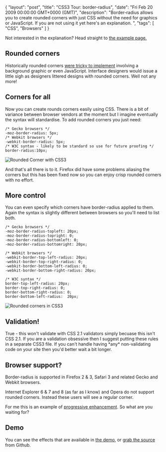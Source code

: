 {
  "layout": "post",
  "title": "CSS3 Tour: border-radius",
  "date": "Fri Feb 20 2009 00:00:00 GMT+0000 (GMT)",
  "description": "Border-radius allows you to create rounded corners with just CSS without the need for graphics or JavaScript. If you are not using it yet here's an explanation. ",
  "tags": [
    "CSS",
    "Browsers"
  ]
}

Not interested in the explanation? Head straight to [the example page.][1]

## Rounded corners

Historically rounded corners [were tricky to implement][2] involving a background graphic or even JavaScript. Interface designers would issue a little sigh as designers littered designs with rounded corners. Well not any more!

## Corners for all

Now you can create rounds corners easily using CSS. There is a bit of variance between browser vendors at the moment but I imagine eventually the syntax will standardise. To add rounded corners you just need: 

    /* Gecko browsers */
    -moz-border-radius: 5px; 
    /* Webkit browsers */
    -webkit-border-radius: 5px; 
    /* W3C syntax - likely to be standard so use for future proofing */
    border-radius:10px;

![Rounded Corner with CSS3][3] 

And that's all there is to it. Firefox did have some problems aliasing the corners but this has been fixed now so you can enjoy crisp rounded corners with no effort. 

## More control

You can even specify which corners have border-radius applied to them. Again the syntax is slightly different between browsers so you'll need to list both. 

    /* Gecko browsers */
    -moz-border-radius-topleft: 20px;
    -moz-border-radius-topright: 0;
    -moz-border-radius-bottomleft: 0;
    -moz-border-radius-bottomright: 20px;

    /* Webkit browsers */
    -webkit-border-top-left-radius: 20px;
    -webkit-border-top-right-radius: 0;
    -webkit-border-bottom-left-radius: 0;
    -webkit-border-bottom-right-radius: 20px;

    /* W3C syntax */
    border-top-left-radius: 20px;
    border-top-right-radius: 0;
    border-bottom-right-radius: 0;
    border-bottom-left-radius:  20px;

![Rounded corners in CSS3][4] 

## Validation!

True - this won't validate with CSS 2.1 validators simply becuase this isn't CSS 2.1. If you are a validation obsessive then I suggest putting these rules in a separate CSS3 file. If you can't handle having \*any\* non-validating code on your site then you'd better wait a bit longer. 

## Browser support?

Border-radius is supported in Firefox 2 & 3, Safari 3 and related Gecko and Webkit browsers.

Internet Explorer 6 & 7 and 8 (as far as I know) and Opera do not support rounded corners. Instead these users will see a regular corner.

For me this is an example of [progressive enhancement][5]. So what are you waiting for?

## Demo

You can see the effects that are available in [the demo][1], or [grab the source][6] from Github.

 [1]: http://shapeshed.com/examples/border-radius/
 [2]: http://www.cssjuice.com/25-rounded-corners-techniques-with-css/
 [3]: http://shapeshed.com/images/articles/rounded-corner.png
 [4]: http://shapeshed.com/images/articles/rounded-corner2.jpg
 [5]: http://en.wikipedia.org/wiki/Progressive_Enhancement
 [6]: http://github.com/shapeshed/border-radius-demo/tree/master
